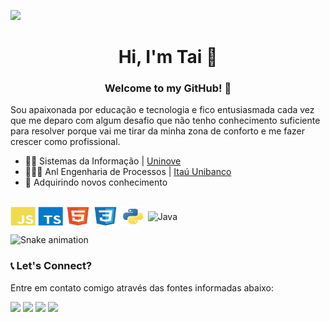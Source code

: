 ![](https://komarev.com/ghpvc/?username=Taiianesilva&color=dd7cae)
<h1 align="center">
     Hi, I'm Tai  🤗
</h1>
<h3 align="center"> Welcome to my GitHub! 🥰 </h3> 

Sou apaixonada por educação e tecnologia e fico entusiasmada cada vez que me deparo com algum desafio que não tenho conhecimento suficiente para resolver porque vai me tirar da minha zona de conforto e me fazer crescer como profissional. 

- 👩‍🎓 Sistemas da Informação | [Uninove](https://www.uninove.br/)
- 👩🏻‍💻 Anl Engenharia de Processos  | [Itaú Unibanco](https://www.itau.com.br/)
- 🌱 Adquirindo novos conhecimento


 
 <div style="display: inline_block"><br>
  <img align="center" alt=" Js" height="30" width="40" src="https://raw.githubusercontent.com/devicons/devicon/master/icons/javascript/javascript-plain.svg">
  <img align="center" alt= "Ts" height="30" width="40" src="https://raw.githubusercontent.com/devicons/devicon/master/icons/typescript/typescript-plain.svg">
  <img align="center" alt= "HTML" height="30" width="40" src="https://raw.githubusercontent.com/devicons/devicon/master/icons/html5/html5-original.svg">
  <img align="center" alt= "CSS" height="30" width="40" src="https://raw.githubusercontent.com/devicons/devicon/master/icons/css3/css3-original.svg">
  <img align="center" alt= "Python" height="30" width="40" src="https://raw.githubusercontent.com/devicons/devicon/master/icons/python/python-original.svg">
  <img align="center" alt= "Java" height="30" width="40" src="https://cdn.jsdelivr.net/gh/devicons/devicon/icons/java/java-plain-wordmark.svg" />
                 
  ![Snake animation](https://github.com/Taiianesilva/Taiianesilva/blob/output/github-contribution-grid-snake.svg)
  
</div>

<h3> 📞 Let's Connect? </h3>
<p> Entre em contato comigo através das fontes informadas abaixo: </p>
  <a href="mailto:taianesilva.sp@gmail.com"><img src="https://img.shields.io/badge/-Gmail-EA4335?&logo=Gmail&logoColor=FFFFFF"/></a>
  <a href="https://www.linkedin.com/in/taiane-silva-504b451ab/"><img src="https://img.shields.io/badge/-Linkedln-0A66C2?&logo=Linkedin&logoColor=FFFFFF"/></a>
  <a href="https://api.whatsapp.com/send?1=pt_BR&phone=5511945571419"><img src="https://img.shields.io/badge/-WhatsApp-25D366?&logo=WhatsApp&logoColor=FFFFFF"/></a>
  <a href="https://www.instagram.com/taiane.thay?r=nametag"><img src="https://img.shields.io/badge/-Instagram_-E4405F?&logo=Instagram&logoColor=FFFFFF"/></a>



  
  

   

